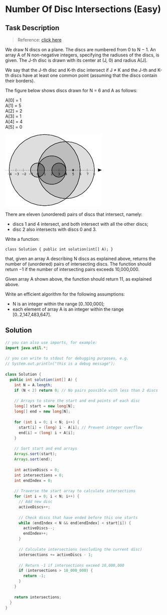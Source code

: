 # Number Of Disc Intersections (Easy)

## Task Description

> Reference: [click here](https://app.codility.com/programmers/lessons/6-sorting/number_of_disc_intersections/)

We draw N discs on a plane. The discs are numbered from 0 to N − 1. An array A of N non-negative integers, specifying the radiuses of the discs, is given. The J-th disc is drawn with its center at (J, 0) and radius A[J].

We say that the J-th disc and K-th disc intersect if J ≠ K and the J-th and K-th discs have at least one common point (assuming that the discs contain their borders).

The figure below shows discs drawn for N = 6 and A as follows:

A[0] = 1    
A[1] = 5    
A[2] = 2    
A[3] = 1    
A[4] = 4    
A[5] = 0    

![img.png](img.png)


There are eleven (unordered) pairs of discs that intersect, namely:

* discs 1 and 4 intersect, and both intersect with all the other discs;
* disc 2 also intersects with discs 0 and 3.

Write a function:

`class Solution { public int solution(int[] A); }`

that, given an array A describing N discs as explained above, returns the number of (unordered) pairs of intersecting discs. The function should return −1 if the number of intersecting pairs exceeds 10,000,000.

Given array A shown above, the function should return 11, as explained above.

Write an efficient algorithm for the following assumptions:

* N is an integer within the range [0..100,000];
* each element of array A is an integer within the range [0..2,147,483,647].

## Solution

```java
// you can also use imports, for example:
import java.util.*;

// you can write to stdout for debugging purposes, e.g.
// System.out.println("this is a debug message");

class Solution {
  public int solution(int[] A) {
    int N = A.length;
    if (N < 2) return 0; // No pairs possible with less than 2 discs

    // Arrays to store the start and end points of each disc
    long[] start = new long[N];
    long[] end = new long[N];

    for (int i = 0; i < N; i++) {
      start[i] = (long) i - A[i]; // Prevent integer overflow
      end[i] = (long) i + A[i];
    }

    // Sort start and end arrays
    Arrays.sort(start);
    Arrays.sort(end);

    int activeDiscs = 0;
    int intersections = 0;
    int endIndex = 0;

    // Traverse the start array to calculate intersections
    for (int i = 0; i < N; i++) {
      // Add new disc
      activeDiscs++;

      // Check discs that have ended before this one starts
      while (endIndex < N && end[endIndex] < start[i]) {
        activeDiscs--;
        endIndex++;
      }

      // Calculate intersections (excluding the current disc)
      intersections += activeDiscs - 1;

      // Return -1 if intersections exceed 10,000,000
      if (intersections > 10_000_000) {
        return -1;
      }
    }

    return intersections;
  }
}
```